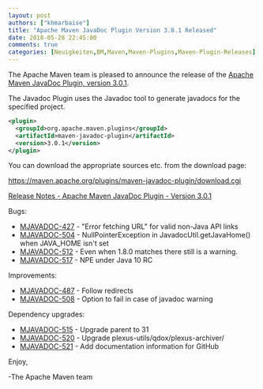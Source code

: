 ```yaml
---
layout: post
authors: ["khmarbaise"]
title: "Apache Maven JavaDoc Plugin Version 3.0.1 Released"
date: 2018-05-28 22:45:00
comments: true
categories: [Neuigkeiten,BM,Maven,Maven-Plugins,Maven-Plugin-Releases]
---
```

The Apache Maven team is pleased to announce the release of the 
[Apache Maven JavaDoc Plugin, version 3.0.1](https://maven.apache.org/plugins/maven-javadoc-plugin).

The Javadoc Plugin uses the Javadoc tool to generate javadocs for the
specified project. 


``` xml
<plugin>
  <groupId>org.apache.maven.plugins</groupId>
  <artifactId>maven-javadoc-plugin</artifactId>
  <version>3.0.1</version>
</plugin>
```

You can download the appropriate sources etc. from the download page:

https://maven.apache.org/plugins/maven-javadoc-plugin/download.cgi

<!-- more -->

[Release Notes - Apache Maven JavaDoc Plugin - Version 3.0.1](https://issues.apache.org/jira/secure/ReleaseNote.jspa?projectId=12317529&version=12342283)

Bugs:

 * [MJAVADOC-427](https://issues.apache.org/jira/browse/MJAVADOC-427) - "Error fetching URL" for valid non-Java API links
 * [MJAVADOC-504](https://issues.apache.org/jira/browse/MJAVADOC-504) - NullPointerException in JavadocUtil.getJavaHome() when JAVA_HOME isn't set
 * [MJAVADOC-512](https://issues.apache.org/jira/browse/MJAVADOC-512) - Even when <javadocVersion>1.8.0</javadocVersion> matches there still is a warning.
 * [MJAVADOC-517](https://issues.apache.org/jira/browse/MJAVADOC-517) - NPE under Java 10 RC

Improvements:

 * [MJAVADOC-487](https://issues.apache.org/jira/browse/MJAVADOC-487) - Follow redirects
 * [MJAVADOC-508](https://issues.apache.org/jira/browse/MJAVADOC-508) - Option to fail in case of javadoc warning

Dependency upgrades:

 * [MJAVADOC-515](https://issues.apache.org/jira/browse/MJAVADOC-515) - Upgrade parent to 31
 * [MJAVADOC-520](https://issues.apache.org/jira/browse/MJAVADOC-520) - Upgrade plexus-utils/qdox/plexus-archiver/
 * [MJAVADOC-521](https://issues.apache.org/jira/browse/MJAVADOC-521) - Add documentation information for GitHub


Enjoy,

-The Apache Maven team 
